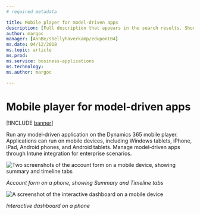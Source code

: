 ```yaml
---
# required metadata

title: Mobile player for model‑driven apps
description: [Full description that appears in the search results. Should not duplicate the first paragraph of your topic.]
author: margoc
manager: [AnnBe/shellyhaverkamp/edupont04]
ms.date: 04/12/2018
ms.topic: article
ms.prod: 
ms.service: business-applications
ms.technology: 
ms.author: margoc

---
```


# Mobile player for model‑driven apps

[!INCLUDE [banner](../includes/banner.md)]

Run any model‑driven application on the Dynamics 365 mobile player.
Applications can run on mobile devices, including Windows tablets,
iPhone, iPad, Android phones, and Android tablets. Manage model‑driven
apps through Intune integration for enterprise scenarios.

![Two screenshots of the account form on a mobile device, showing
summary and timeline tabs](media/account-form-summary-timeline.png)

*Account form on a phone, showing Summary and Timeline tabs*

![A screenshot of the interactive dashboard on a mobile
device](media/interactive-dashboard-phone.png)

*Interactive dashboard on a phone*